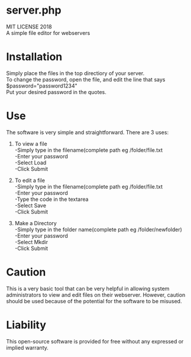 # server.php
MIT LICENSE 2018<br>
A simple file editor for webservers

# Installation
Simply place the files in the top directiory of your server.<br>
To change the password, open the file, and edit the line that says $password="password1234"<br>
Put your desired password in the quotes.<br>

# Use

The software is very simple and straightforward. There are 3 uses:<br>
1. To view a file<br>
-Simply type in the filename(complete path eg /folder/file.txt<br>
-Enter your password<br>
-Select Load<br>
-Click Submit<br>

2. To edit a file<br>
-Simply type in the filename(complete path eg /folder/file.txt<br>
-Enter your password<br>
-Type the code in the textarea<br>
-Select Save<br>
-Click Submit<br>

3. Make a Directory<br>
-Simply type in the folder name(complete path eg /folder/newfolder)<br>
-Enter your password<br>
-Select Mkdir<br>
-Click Submit<br>

# Caution
This is a very basic tool that can be very helpful in allowing system administrators to view and edit files on their webserver.
However, caution should be used because of the potential for the software to be misused.
# Liability
This open-source software is provided for free without any expressed or implied warranty.
